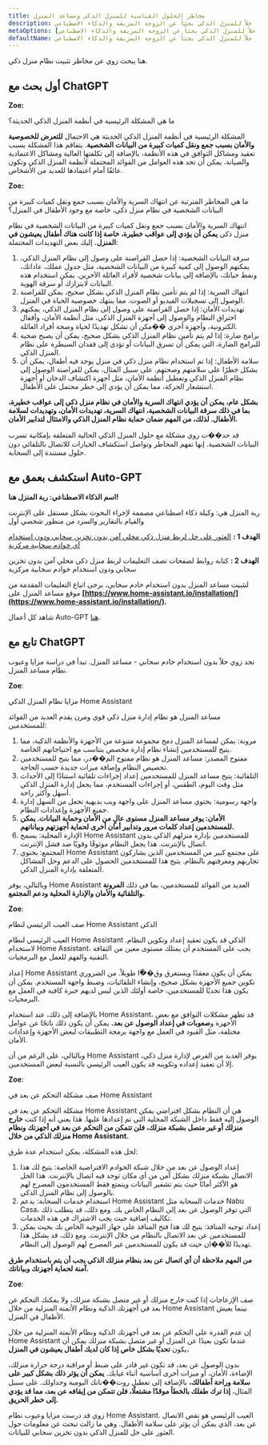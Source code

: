 ```yaml
---
title: مخاطر الحلول القياسية للمنزل الذكي ومساعد المنزل
description: حلاً للمنزل الذكي بحثاً عن الزوجة المزيفة والذكاء الاصطناعي
metaOptions: [تعلم، حلاً للمنزل الذكي بحثاً عن الزوجة المزيفة والذكاء الاصطناعي]
defaultName: حلاً للمنزل الذكي بحثاً عن الزوجة المزيفة والذكاء الاصطناعي
---
```


<LessonImages imageClasses="mb"  src='fake-housewife-and-ai-research-smart-home-solution/lesson-3-banner.png' alt="fake housewife ai" />

<RoboAcademyText fWeight="600">
  هنا يبحث زوي عن مخاطر تثبيت نظام منزل ذكي.
</RoboAcademyText>


## أول بحث مع ChatGPT

<RoboAcademyDialog>

**Zoe:**

ما هي المشكلة الرئيسية في أنظمة المنزل الذكي الحديثة؟
</RoboAcademyDialog>

<RoboAcademyDialog>

<ChatGPT/>

المشكلة الرئيسية في أنظمة المنزل الذكي الحديثة هي الاحتمال **للتعرض للخصوصية والأمان بسبب جمع ونقل كميات كبيرة من البيانات الشخصية**. يتفاقم هذا المشكلة بسبب تعقيد ومشاكل التوافق في هذه الأنظمة، بالإضافة إلى تكلفتها العالية ومشاكل الاعتمادية والصيانة. يمكن أن تحد هذه العوامل من الفوائد المحتملة لأنظمة المنزل الذكي وتكون عائقًا أمام اعتمادها للعديد من الأشخاص.

</RoboAcademyDialog>

<RoboAcademyDialog>

**Zoe:**

ما هي المخاطر المترتبة عن انتهاك السرية والأمان بسبب جمع ونقل كميات كبيرة من البيانات الشخصية في نظام منزل ذكي، خاصة مع وجود الأطفال في المنزل؟
</RoboAcademyDialog>


<RoboAcademyDialog>

<ChatGPT/>

انتهاك السرية والأمان بسبب جمع ونقل كميات كبيرة من البيانات الشخصية في نظام منزل ذكي **يمكن أن يؤدي إلى عواقب خطيرة، خاصة إذا كانت هناك أطفال يعيشون في المنزل.** إليك بعض التهديدات المحتملة:

1. سرقة البيانات الشخصية: إذا حصل القراصنة على وصول إلى نظام المنزل الذكي، يمكنهم الوصول إلى كمية كبيرة من البيانات الشخصية، مثل جدول عملك، عاداتك، ونمط حياتك، بالإضافة إلى بيانات شخصية لأفراد العائلة الآخرين. يمكن استخدام هذه البيانات لابتزازك أو سرقة الهوية.
2. انتهاك السرية: إذا لم يتم تأمين نظام المنزل الذكي بشكل صحيح، يمكن للقراصنة الوصول إلى تسجيلات الفيديو أو الصوت، مما ينتهك خصوصية الحياة في المنزل.
3. تهديدات الأمان: إذا حصل القراصنة على وصول إلى نظام المنزل الذكي، يمكنهم اختراق النظام والوصول إلى أجهزة المنزل الذكي، مثل أنظمة الأمان، وأقفال الكترونية، وأجهزة أخرى ��مكن أن تشكل تهديدًا لحياة وصحة أفراد العائلة.
4. برامج ضارة: إذا لم يتم تأمين نظام المنزل الذكي بشكل صحيح، يمكن أن يصبح ضحية للبرامج الضارة، التي يمكن أن تسرق البيانات أو تؤدي إلى فقدان السيطرة على نظام المنزل الذكي.
5. سلامة الأطفال: إذا تم استخدام نظام منزل ذكي في منزل يوجد فيه أطفال، يمكن أن يشكل خطرًا على سلامتهم وصحتهم. على سبيل المثال، يمكن للقراصنة الوصول إلى نظام المنزل الذكي وتعطيل أنظمة الأمان، مثل أجهزة اكتشاف الدخان أو أجهزة استشعار الحركة، مما يمكن أن يؤدي إلى خطر محتمل على الأطفال.

**بشكل عام، يمكن أن يؤدي انتهاك السرية والأمان في نظام منزل ذكي إلى عواقب خطيرة، بما في ذلك سرقة البيانات الشخصية، انتهاك السرية، تهديدات الأمان، وتهديدات لسلامة الأطفال. لذلك، من المهم ضمان حماية نظام المنزل الذكي والامتثال لتدابير الأمان.**

</RoboAcademyDialog>

قد حد��ت زوي مشكلة مع حلول المنزل الذكي الحالية المتعلقة بإمكانية تسرب البيانات الشخصية. إنها تفهم المخاطر وتواصل استكشاف الخيارات للاتصال بالتلقائي دون حلول مستندة إلى السحابة.

## استكشف بعمق مع Auto-GPT

<RoboAcademyTerminal title="Auto-GPT">

**اسم الذكاء الاصطناعي: ربة المنزل هنا!**

ربة المنزل هي: وكيلة ذكاء اصطناعي مصممة لإجراء البحوث بشكل مستقل على الإنترنت والقيام بالتقارير والسرد من منظور شخصي أول

**الهدف 1 :**  <u>العثور على حل لربط منزل ذكي محلي آمن بدون تخزين سحابي ودون استخدام أي خوادم سحابية مركزية</u>

**الهدف 2 :** كتابة روابط لصفحات تصف التعليمات لربط منزل ذكي محلي آمن بدون تخزين سحابي ودون استخدام خوادم سحابية مركزية

</RoboAcademyTerminal>

<RoboAcademyTerminal title="Research result">

لتثبيت مساعد المنزل بدون استخدام خادم سحابي، يرجى اتباع التعليمات المقدمة من موقع مساعد المنزل على **[https://www.home-assistant.io/installation/](https://www.home-assistant.io/installation/).** 
</RoboAcademyTerminal>

شاهد كل أعمال Auto-GPT [هنا](https://www.notion.so/Process-AUTO-GPT-ousewife-9-1-1-a017c63d7707483a92f6872361e0f8fa).

## تابع مع ChatGPT

تجد زوي حلاً بدون استخدام خادم سحابي - مساعد المنزل. تبدأ في دراسة مزايا وعيوب نظام مساعد المنزل.


<RoboAcademyDialog>

**Zoe**:

مزايا نظام المنزل الذكي Home Assistant

</RoboAcademyDialog>

<RoboAcademyDialog>

<ChatGPT/>

مساعد المنزل هو نظام إدارة منزل ذكي قوي ومرن يقدم العديد من الفوائد للمستخدمين:

1. مرونة: يمكن لمساعد المنزل دمج مجموعة متنوعة من الأجهزة والأنظمة الذكية، مما يتيح للمستخدمين إنشاء نظام إدارة مخصص يتناسب مع احتياجاتهم الخاصة.
2. مفتوح المصدر: مساعد المنزل هو نظام مفتوح الم��در، مما يتيح للمستخدمين تخصيص النظام وإضافة ميزات جديدة حسب الحاجة.
3. التلقائية: يتيح مساعد المنزل للمستخدمين إعداد إجراءات تلقائية استنادًا إلى الأحداث مثل وقت اليوم، الطقس، أو إجراءات المستخدم، مما يجعل إدارة المنزل الذكي أسهل وأكثر راحة.
4. واجهة رسومية: يحتوي مساعد المنزل على واجهة ويب بديهية تجعل من السهل إدارة جميع الأجهزة وإعدادات النظام.
5. **الأمان: يوفر مساعد المنزل مستوى عالٍ من الأمان وحماية البيانات. يمكن للمستخدمين إعداد كلمات مرور وتدابير أمان أخرى لحماية أجهزتهم وبياناتهم.**
6. الإدارة المحلية: يسمح Home Assistant للمستخدمين بإدارة منزلهم الذكي بدون اتصال بالإنترنت. هذا يجعل النظام موثوقًا وقويًا ضد فشل الإنترنت.
7. المجتمع: يحتوي Home Assistant على مجتمع كبير من المستخدمين الذين يشاركون تجاربهم ومعرفتهم بالنظام. يتيح هذا للمستخدمين الحصول على الدعم وحل المشاكل المتعلقة بإدارة المنزل الذكي.

وبالتالي، يوفر Home Assistant العديد من الفوائد للمستخدمين، بما في ذلك **المرونة والتلقائية والأمان والإدارة المحلية ودعم المجتمع.**

</RoboAcademyDialog>

<RoboAcademyDialog>

**Zoe**:

صف العيب الرئيسي لنظام Home Assistant الذكي

</RoboAcademyDialog>

<RoboAcademyDialog>

<ChatGPT/>

العيب الرئيسي لنظام Home Assistant الذكي قد يكون تعقيد إعداد وتكوين النظام. لاستخدام Home Assistant، يجب على المستخدم أن يمتلك مستوى معين من الثقافة التقنية والفهم للعمل مع البرمجيات.

إعداد Home Assistant يمكن أن يكون معقدًا ويستغرق وق��ًا طويلاً. من الضروري تكوين جميع الأجهزة بشكل صحيح، وإنشاء التلقائيات، وضبط واجهة المستخدم. يمكن أن يكون هذا تحديًا للمستخدمين، خاصة أولئك الذين ليس لديهم خبرة كافية في العمل مع البرمجيات.

بالإضافة إلى ذلك، عند استخدام Home Assistant، قد تظهر مشكلات التوافق مع بعض الأجهزة و**صعوبات في إعداد الوصول عن بعد.** يمكن أن يكون ذلك ناتجًا عن عوامل مختلفة، مثل القيود في العمل مع واجهة برمجة التطبيقات لبعض الأجهزة وإعدادات الأمان.

وبالتالي، على الرغم من أن Home Assistant يوفر العديد من الفرص لإدارة منزل ذكي، إلا أن تعقيد إعداده وتكوينه قد يكون العيب الرئيسي بالنسبة لبعض المستخدمين.

</RoboAcademyDialog>

<RoboAcademyDialog>

**Zoe**:

صف مشكلة التحكم عن بعد في Home Assistant

</RoboAcademyDialog>

<RoboAcademyDialog>

<ChatGPT/>

مشكلة التحكم عن بعد في Home Assistant هي أن النظام بشكل افتراضي يمكن الوصول إليه فقط داخل الشبكة المحلية التي تم إعدادها عليها. هذا يعني أنه إذا كنت **خارج منزلك أو غير متصل بشبكة منزلك، فلن تتمكن من التحكم عن بعد في أجهزتك ونظام منزلك الذكي من خلال Home Assistant.**

لحل هذه المشكلة، يمكن استخدام عدة طرق:

1. إعداد الوصول عن بعد من خلال شبكة الخوادم الافتراضية الخاصة: يتيح لك هذا الاتصال بشبكة منزلك بشكل آمن من أي مكان توجد فيه اتصال بالإنترنت. هذا الحل هو الأكثر أمانًا حيث يتم تشفير البيانات ويتمتع فقط المستخدمون المصرح لهم بالوصول إلى نظام المنزل الذكي.
2. استخدام خدمات السحابة: يدعم Home Assistant خدمات السحابة مثل Nabu Casa، التي توفر الوصول عن بعد إلى النظام الخاص بك. ومع ذلك، قد يتطلب ذلك تكاليف إضافية حيث يجب الاشتراك في هذه الخدمات.
3. إعداد توجيه المنافذ: يتيح لك هذا فتح المنافذ على جهاز التوجيه الخاص بك بحيث يمكن للمستخدمين عن بعد الاتصال بالنظام من خلال الإنترنت. ومع ذلك، قد يشكل هذا تهديدًا للأ��ان حيث قد يكون للمستخدمين غير المصرح لهم الوصول إلى النظام.

**من المهم ملاحظة أن أي اتصال عن بعد بنظام منزلك الذكي يجب أن يتم باستخدام طرق آمنة لحماية أجهزتك وبياناتك.**

</RoboAcademyDialog>

<RoboAcademyDialog>

**Zoe**:

صف الإزعاجات إذا كنت خارج منزلك أو غير متصل بشبكة منزلك، ولا يمكنك التحكم عن بعد في أجهزتك الذكية ونظام الأتمتة المنزلية من خلال Home Assistant بينما يعيش الأطفال في المنزل.

</RoboAcademyDialog>

<RoboAcademyDialog>

<ChatGPT/>

إن عدم القدرة على التحكم عن بعد في أجهزتك الذكية ونظام الأتمتة المنزلية من خلال Home Assistant عندما تكون بعيدًا عن المنزل أو غير متصل بشبكة منزلك يمكن أن يكون **تحديًا بشكل خاص إذا كان لديك أطفال يعيشون في المنزل.**

بدون الوصول عن بعد، قد تكون غير قادر على ضبط أو مراقبة درجة حرارة منزلك، الإضاءة، الأمان، أو ميزات أخرى أساسية أثناء غيابك. **يمكن أن يؤثر ذلك بشكل كبير على سلامة وراحة أطفالك،** بالإضافة إلى تعطيل روت��ناتك اليومية وجداولك. على سبيل المثال، **إذا ترك طفلك بالخطأ موقدًا مشتعلًا، فلن تتمكن من إيقافه عن بعد، مما قد يؤدي إلى خطر الحريق.**

</RoboAcademyDialog>


<RoboAcademyText>

زوي قد درست مزايا وعيوب نظام Home Assistant. العيب الرئيسي هو نقص الاتصال عن بعد، الذي يمكن أن يؤثر على سلامة الأطفال. وهي ما زالت تبحث عن معلومات حول العثور على حل للمنزل الذكي بدون تخزين سحابي للبيانات.

</RoboAcademyText >




